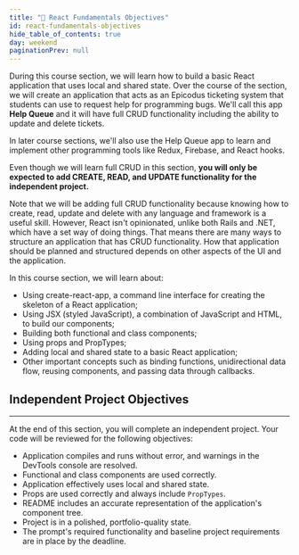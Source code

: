 ```yaml
---
title: "📓 React Fundamentals Objectives"
id: react-fundamentals-objectives
hide_table_of_contents: true
day: weekend
paginationPrev: null
---
```


During this course section, we will learn how to build a basic React application that uses local and shared state. Over the course of the section, we will create an application that acts as an Epicodus ticketing system that students can use to request help for programming bugs. We'll call this app **Help Queue** and it will have full CRUD functionality including the ability to update and delete tickets. 

In later course sections, we'll also use the Help Queue app to learn and implement other programming tools like Redux, Firebase, and React hooks.

Even though we will learn full CRUD in this section, **you will only be expected to add CREATE, READ, and UPDATE functionality for the independent project.**

Note that we will be adding full CRUD functionality because knowing how to create, read, update and delete with any language and framework is a useful skill. However, React isn't opinionated, unlike both Rails and .NET, which have a set way of doing things. That means there are many ways to structure an application that has CRUD functionality. How that application should be planned and structured depends on other aspects of the UI and the application.

In this course section, we will learn about:

* Using create-react-app, a command line interface for creating the skeleton of a React application;
* Using JSX (styled JavaScript), a combination of JavaScript and HTML, to build our components;
* Building both functional and class components;
* Using props and PropTypes;
* Adding local and shared state to a basic React application;
* Other important concepts such as binding functions, unidirectional data flow, reusing components, and passing data through callbacks.

## Independent Project Objectives
---

At the end of this section, you will complete an independent project. Your code will be reviewed for the following objectives:

* Application compiles and runs without error, and warnings in the DevTools console are resolved.
* Functional and class components are used correctly.
* Application effectively uses local and shared state.
* Props are used correctly and always include `PropTypes`.
* README includes an accurate representation of the application's component tree.
* Project is in a polished, portfolio-quality state.
* The prompt's required functionality and baseline project requirements are in place by the deadline.

